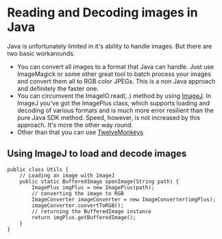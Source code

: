 # Reading and Decoding images in Java
Java is unfortunately limited in it's ability to handle images. But there are two basic workarounds.

  - You can convert all images to a format that Java can handle. Just use ImageMagick or some other great tool to batch process your images and convert them all to RGB color JPEGs. This is a non Java approach and definitely the faster one.
  - You can circumvent the ImageIO.read(..) method by using [ImageJ](http://rsbweb.nih.gov/ij/). In ImageJ you've got the ImagePlus class, which supports loading and decoding of various formats and is much more error resilient than the pure Java SDK method. Speed, however, is not increased by this approach. It's more the other way round.
  - Other than that you can use [TwelveMonkeys](https://github.com/haraldk/TwelveMonkeys)

## Using ImageJ to load and decode images
    public class Utils {
        // Loading an image with ImageJ
        public static BufferedImage openImage(String path) {
            ImagePlus imgPlus = new ImagePlus(path);
            // converting the image to RGB
            ImageConverter imageConverter = new ImageConverter(imgPlus);
            imageConverter.convertToRGB();
            // returning the BufferedImage instance
            return imgPlus.getBufferedImage();
        }
    }